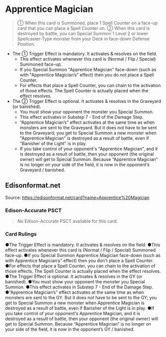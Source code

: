# Apprentice Magician

> ① When this card is Summoned, place 1 Spell Counter on a face-up card that you can place a Spell Counter on. ② When this card is destroyed by battle, you can Special Summon 1 Level 2 or lower Spellcaster-Type monster from your Deck in face-down Defense Position.

*   The ① Trigger Effect is mandatory. It activates & resolves on the field.
    *   This effect activates whenever this card is (Normal / Flip / Special) Summoned face-up.
    *   If you Special Summon "Apprentice Magician" face-down (such as with "Apprentice Magician’s” effect) then you do not place a Spell Counter.
    *   For effects that place a Spell Counter, you can chain to the activation of those effects. The Spell Counter is actually placed when the effect resolves.
*   The ② Trigger Effect is optional. It activates & resolves in the Graveyard (or banished).
    *   You must show your opponent the monster you Special Summon.
    *   This effect activates in Substep 7 - End of the Damage Step.
    *   “Apprentice Magician’s” effect activates at the same time as when monsters are sent to the Graveyard. But it does not have to be sent to the Graveyard; you get to Special Summon a new monster when "Apprentice Magician" is destroyed as a result of battle, even if "Banisher of the Light" is in play.
    *   If you take control of your opponent's "Apprentice Magician", and it is destroyed as a result of battle, then your opponent (the original owner) will get to Special Summon. Because “Apprentice Magician” is no longer on your side of the field, it is now in the opponent’s Graveyard / banished.

## Edisonformat.net

Source: https://edisonformat.net/card?name=Apprentice%20Magician

### Edison-Accurate PSCT

> No Edison-Accurate PSCT available for this card.

### Card Rulings

●The Trigger Effect is mandatory. It activates & resolves on the field.
●This effect activates whenever this card is (Normal / Flip / Special) Summoned face-up.
●If you Special Summon Apprentice Magician face-down (such as with Apprentice Magician’s” effect) then you don't place a Spell Counter.
●For effects that place a Spell Counter, you can chain to the activation of those effects. The Spell Counter is actually placed when the effect resolves.
●The Trigger Effect is optional. It activates & resolves in the GY (or banished).
●You must show your opponent the monster you Special Summon.
●This effect activates in Substep 7 - End of the Damage Step.
●“Apprentice Magician’s” effect activates at the same time as when monsters are sent to the GY. But it does not have to be sent to the GY; you get to Special Summon a new monster when Apprentice Magician is destroyed as a result of battle, even if Banisher of the Light is in play.
●If you take control of your opponent's Apprentice Magician, and it is destroyed as a result of battle, then your opponent (the original owner) will get to Special Summon. Because “Apprentice Magician” is no longer on your side of the field, it is now in the opponent’s GY / banished.
            